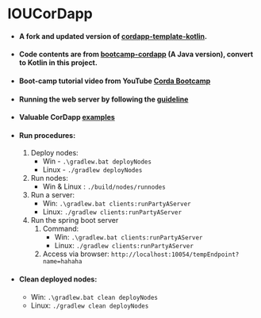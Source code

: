 # IOUCorDapp

* #### A fork and updated version of [cordapp-template-kotlin](https://github.com/corda/cordapp-template-kotlin).  
* #### Code contents are from [bootcamp-cordapp](https://github.com/corda/bootcamp-cordapp) (A Java version), convert to Kotlin in this project.  
* #### Boot-camp tutorial video from YouTube [Corda Bootcamp](https://www.youtube.com/playlist?list=PLi1PppB3-YrWXZEtOnp0pyLnnP2zjJCZe)  
* #### Running the web server by following the [guideline](https://github.com/corda/samples/blob/release-V4/spring-webserver/README.md)  
* #### Valuable CorDapp [examples](https://github.com/corda/samples)
* #### Run procedures:
    1. Deploy nodes: 
       * Win - `.\gradlew.bat deployNodes` 
       * Linux - `./gradlew deployNodes`  
    2. Run nodes: 
       * Win & Linux : `./build/nodes/runnodes`
    3. Run a server: 
       * Win: `.\gradlew.bat clients:runPartyAServer`
       * Linux: `./gradlew clients:runPartyAServer`  
    4. Run the spring boot server
       1. Command: 
          * Win: `.\gradlew.bat clients:runPartyAServer`  
          * Linux: `./gradlew clients:runPartyAServer`
       2. Access via browser: `http://localhost:10054/tempEndpoint?name=hahaha`
* #### Clean deployed nodes: 
    * Win: `.\gradlew.bat clean deployNodes`  
    * Linux: `./gradlew clean deployNodes`  

